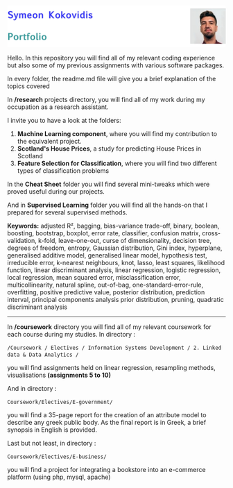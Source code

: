 ![ID banner](id_banner.jpg)

Hello. In this repository you will find all of my relevant coding experience but also some of my previous assignments with various software packages.

In every folder, the readme.md file will give you a brief explanation of the topics covered

In **/research** projects directory, you will find all of my work during my occupation as a research assistant. 

I invite you to have a look at the folders:  

1. **Machine Learning component**, where you will find my contribution to the equivalent project.
2. **Scotland's House Prices**, a study for predicting House Prices in Scotland
3. **Feature Selection for Classification**, where you will find two different types of classification problems

In the **Cheat Sheet** folder you will find several mini-tweaks which were proved useful during our projects.

And in **Supervised Learning** folder you will find all the hands-on that I prepared for several supervised methods. 

**Keywords:** adjusted R², bagging, bias-variance trade-off, binary, boolean, boosting, bootstrap, boxplot, error rate, classifier, confusion matrix, cross-validation, k-fold, leave-one-out, curse of dimensionality, decision tree, degrees of freedom, entropy, Gaussian distribution, Gini index, hyperplane, generalised additive model, generalised linear model, hypothesis test, irreducible error, k-nearest neighbours, knot, lasso, least squares, likelihood function, linear discriminant analysis, linear regression, logistic regression, local regression, mean squared error, misclassification error, multicollinearity, natural spline, out-of-bag, one-standard-error-rule, overfitting, positive predictive value, posterior distribution, prediction interval, principal components analysis prior distribution, pruning, quadratic discriminant analysis


<hr> </hr>

In **/coursework** directory you will find all of my relevant coursework for each course during my studies. 
In directory :   

	/Coursework / Electives / Information Systems Development / 2. Linked data & Data Analytics /
   
   you will find assignments held on linear regression, resampling methods, visualisations **(assignments 5 to 10)**
   
   
And in directory :

	Coursework/Electives/E-government/
	
you will find a 35-page report for the creation of an attribute model to describe any greek public body. As the final report is in Greek, a brief synopsis in English is provided.

Last but not least, in directory :


	Coursework/Electives/E-business/
you will find a project for integrating a bookstore into an e-commerce platform (using php, mysql, apache)



